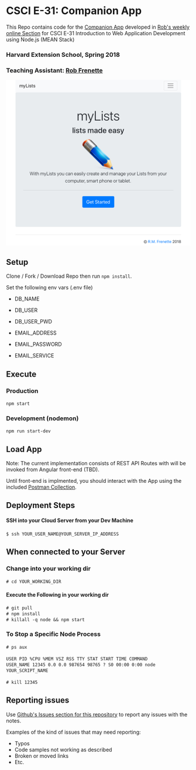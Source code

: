 # CSCI E-31: Companion App

This Repo contains code for the [Companion App](http://www.mylistsapp.com/) developed in [Rob's weekly online Section](https://github.com/RobertFrenette/E-31_Spring_2018) for CSCI E-31 Introduction to Web Application Development using Node.js (MEAN Stack)

### Harvard Extension School, Spring 2018

### Teaching Assistant: [Rob Frenette](https://www.linkedin.com/in/robertmfrenette)

![myLists](img/mylists.jpg?raw=true "myLists")

## Setup
Clone / Fork / Download Repo then run ```npm install```.

Set the following env vars (.env file)

* DB_NAME
* DB_USER
* DB_USER_PWD

* EMAIL_ADDRESS
* EMAIL_PASSWORD
* EMAIL_SERVICE

## Execute
### Production
```
npm start
```

### Development (nodemon)
```
npm run start-dev
```

## Load App
Note: The current implementation consists of REST API Routes with will be invoked from Angular front-end (TBD).

Until front-end is implmented, you should interact with the App using the included [Postman Collection](https://github.com/RobertFrenette/E-31_Spring_2018_App/tree/master/postman).


## Deployment Steps
#### SSH into your Cloud Server from your Dev Machine
```$ ssh YOUR_USER_NAME@YOUR_SERVER_IP_ADDRESS```

## When connected to your Server
### Change into your working dir
```# cd YOUR_WORKING_DIR```

#### Execute the Following in your working dir
``` 
# git pull
# npm install
# killall -q node && npm start
```

### To Stop a Specific Node Process
```
# ps aux

USER PID %CPU %MEM VSZ RSS TTY STAT START TIME COMMAND
USER_NAME 12345 0.0 0.0 987654 98765 ? S0 00:00 0:00 node YOUR_SCRIPT_NAME 

# kill 12345
```


## Reporting issues
Use [Github's Issues section for this repository](https://github.com/RobertFrenette/E-31_Spring_2018_App/issues) to report any issues with the notes.

Examples of the kind of issues that may need reporting:
+ Typos
+ Code samples not working as described
+ Broken or moved links
+ Etc.
 